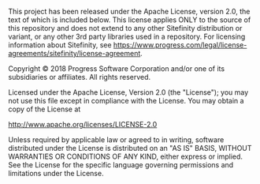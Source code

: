 

This project has been released under the Apache License, version 2.0, the text of which is included below. This license applies ONLY to the source of this repository and does not extend to any other Sitefinity distribution or variant, or any other 3rd party libraries used in a repository. For licensing information about Sitefinity, see https://www.progress.com/legal/license-agreements/sitefinity/license-agreement.

Copyright © 2018 Progress Software Corporation and/or one of its subsidiaries or affiliates. All rights reserved.

Licensed under the Apache License, Version 2.0 (the "License"); you may not use this file except in compliance with the License. You may obtain a copy of the License at

http://www.apache.org/licenses/LICENSE-2.0

Unless required by applicable law or agreed to in writing, software distributed under the License is distributed on an "AS IS" BASIS, WITHOUT WARRANTIES OR CONDITIONS OF ANY KIND, either express or implied. See the License for the specific language governing permissions and limitations under the License.

